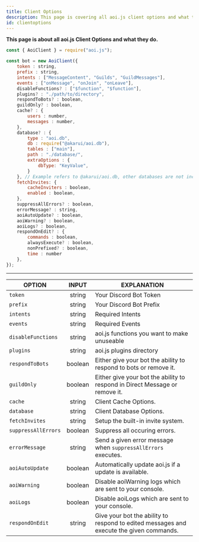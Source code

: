 ```yaml
---
title: Client Options
description: This page is covering all aoi.js client options and what they do.
id: clientoptions
---
```


**This page is about all aoi.js Client Options and what they do.**

```js title="index.js"
const { AoiClient } = require("aoi.js");

const bot = new AoiClient({
    token : string,
    prefix : string,
    intents : ["MessageContent", "Guilds", "GuildMessages"],
    events : ["onMessage", "onJoin", "onLeave"],
    disableFunctions? : ["$function", "$function"],
    plugins? : "./path/to/directory",
    respondToBots? : boolean,
    guildOnly? : boolean,
    cache? : {
        users : number,
        messages : number,
    },
    database? : {
        type : "aoi.db",
        db : require("@akarui/aoi.db"),
        tables : ["main"],
        path : "./database/",
        extraOptions : {
            dbType: "KeyValue",
        }
    }, // Example refers to @akarui/aoi.db, other databases are not included in this Example.
    fetchInvites: {
        cacheInviters : boolean,
        enabled : boolean,
    },
    suppressAllErrors? : boolean,
    errorMessage? : string,
    aoiAutoUpdate? : boolean,
    aoiWarning? : boolean,
    aoiLogs? : boolean,
    respondOnEdit? : {
        commands : boolean,
        alwaysExecute? : boolean,
        nonPrefixed? : boolean,
        time : number
    },
});
```

---

| OPTION              |  INPUT  | EXPLANATION                                                                             |
| ------------------- | :-----: | --------------------------------------------------------------------------------------- |
| `token`             | string  | Your Discord Bot Token                                                                  |
| `prefix`            | string  | Your Discord Bot Prefix                                                                 |
| `intents`           | string  | Required Intents                                                                        |
| `events`            | string  | Required Events                                                                         |
| `disableFunctions`  | string  | aoi.js functions you want to make unuseable                                             |
| `plugins`           | string  | aoi.js plugins directory                                                                |
| `respondToBots`     | boolean | Either give your bot the ability to respond to bots or remove it.                       |
| `guildOnly`         | boolean | Either give your bot the ability to respond in Direct Message or remove it.             |
| `cache`             | string  | Client Cache Options.                                                                   |
| `database`          | string  | Client Database Options.                                                                |
| `fetchInvites`      | string  | Setup the built-in invite system.                                                       |
| `suppressAllErrors` | boolean | Suppress all occuring errors.                                                           |
| `errorMessage`      | string  | Send a given error message when `suppressAllErrors` executes.                           |
| `aoiAutoUpdate`     | boolean | Automatically update aoi.js if a update is available.                                   |
| `aoiWarning`        | boolean | Disable aoiWarning logs which are sent to your console.                                 |
| `aoiLogs`           | boolean | Disable aoiLogs which are sent to your console.                                         |
| `respondOnEdit`     | string  | Give your bot the ability to respond to edited messages and execute the given commands. |